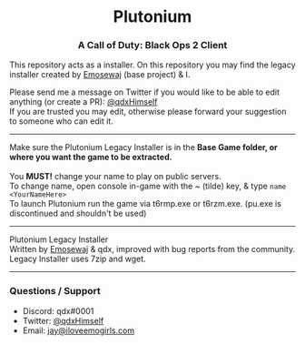 <center>
  <h1 align="center">Plutonium</h1>
  <h3 align="center">A Call of Duty: Black Ops 2 Client</h3>
</center>

This repository acts as a installer.
On this repository you may find the legacy installer created by [Emosewaj](https://github.com/Emosewaj) (base project) & I.

Please send me a message on Twitter if you would like to be able to edit anything (or create a PR): [@qdxHimself](https://twitter.com/intent/follow?screen_name=qdxHimself)
<br>
If you are trusted you may edit, otherwise please forward your suggestion to someone who can edit it.
***
Make sure the Plutonium Legacy Installer is in the **Base Game folder, or where you want the game
to be extracted.**
<br>
<br>
You **MUST!** change your name to play on public servers.
<br>
To change name, open console in-game with the ~ (tilde) key, & type 
`
name <YourNameHere>
`<br>
To launch Plutonium run the game via t6rmp.exe or t6rzm.exe. (pu.exe is discontinued and shouldn't be used)
***
Plutonium Legacy Installer
<br>
Written by [Emosewaj](https://github.com/Emosewaj) & qdx, improved with bug reports from the community.
<br>
Legacy Installer uses 7zip and wget.
***
### Questions / Support
- Discord: qdx#0001
- Twitter: [@qdxHimself](https://twitter.com/intent/follow?screen_name=qdxHimself)
- Email: [jay@iloveemogirls.com](mailto:jay@iloveemogirls.com)
